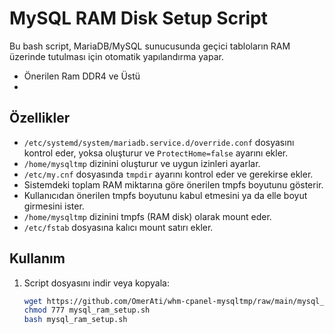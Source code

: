 
# MySQL RAM Disk Setup Script

Bu bash script, MariaDB/MySQL sunucusunda geçici tabloların RAM üzerinde tutulması için otomatik yapılandırma yapar.
* Önerilen Ram DDR4 ve Üstü
* 
## Özellikler

- `/etc/systemd/system/mariadb.service.d/override.conf` dosyasını kontrol eder, yoksa oluşturur ve `ProtectHome=false` ayarını ekler.
- `/home/mysqltmp` dizinini oluşturur ve uygun izinleri ayarlar.
- `/etc/my.cnf` dosyasında `tmpdir` ayarını kontrol eder ve gerekirse ekler.
- Sistemdeki toplam RAM miktarına göre önerilen tmpfs boyutunu gösterir.
- Kullanıcıdan önerilen tmpfs boyutunu kabul etmesini ya da elle boyut girmesini ister.
- `/home/mysqltmp` dizinini tmpfs (RAM disk) olarak mount eder.
- `/etc/fstab` dosyasına kalıcı mount satırı ekler.

## Kullanım

1. Script dosyasını indir veya kopyala:

   ```bash
   wget https://github.com/OmerAti/whm-cpanel-mysqltmp/raw/main/mysql_ram_setup.sh
   chmod 777 mysql_ram_setup.sh
   bash mysql_ram_setup.sh
